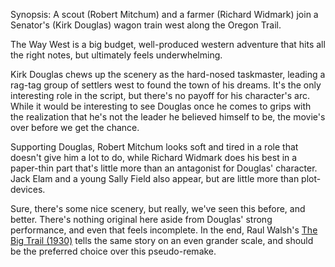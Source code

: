 Synopsis: A scout (Robert Mitchum) and a farmer (Richard Widmark) join a Senator's (Kirk Douglas) wagon train west along the Oregon Trail.

The Way West is a big budget, well-produced western adventure that hits all the right notes, but ultimately feels underwhelming.

Kirk Douglas chews up the scenery as the hard-nosed taskmaster, leading a rag-tag group of settlers west to found the town of his dreams. It's the only interesting role in the script, but there's no payoff for his character's arc. While it would be interesting to see Douglas once he comes to grips with the realization that he's not the leader he believed himself to be, the movie's over before we get the chance.

Supporting Douglas, Robert Mitchum looks soft and tired in a role that doesn't give him a lot to do, while Richard Widmark does his best in a paper-thin part that's little more than an antagonist for Douglas' character. Jack Elam and a young Sally Field also appear, but are little more than plot-devices.

Sure, there's some nice scenery, but really, we've seen this before, and better. There's nothing original here aside from Douglas' strong performance, and even that feels incomplete. In the end, Raul Walsh's <a href="/browse/reviews/the-big-trail-1930/">The Big Trail (1930)</a> tells the same story on an even grander scale, and should be the preferred choice over this pseudo-remake.

